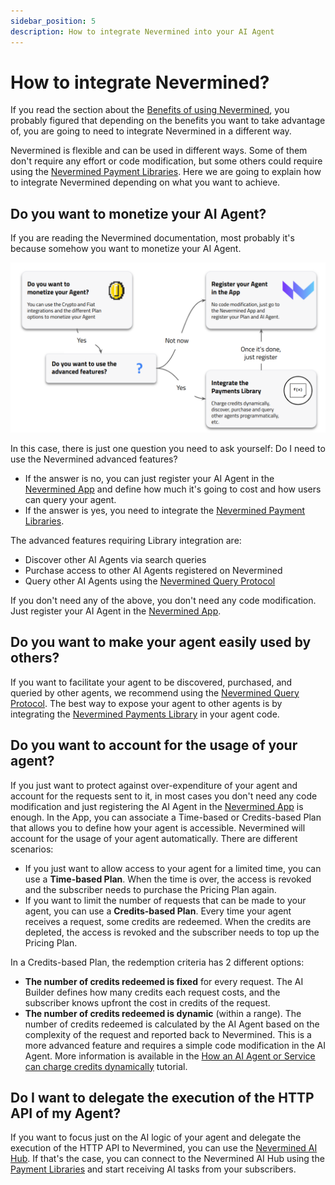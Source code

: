 ```yaml
---
sidebar_position: 5
description: How to integrate Nevermined into your AI Agent
---
```


# How to integrate Nevermined?

If you read the section about the [Benefits of using Nevermined](benefits), you probably figured that depending on the benefits you want to take advantage of, you are going to need to integrate Nevermined in a different way.

Nevermined is flexible and can be used in different ways. Some of them don't require any effort or code modification, but some others could require using the [Nevermined Payment Libraries](../libraries/). Here we are going to explain how to integrate Nevermined depending on what you want to achieve.

## Do you want to monetize your AI Agent?

If you are reading the Nevermined documentation, most probably it's because somehow you want to monetize your AI Agent. 

<p align="center"><img src="/images/architecture/integration_monetization.png" width="600"/></p>

In this case, there is just one question you need to ask yourself: Do I need to use the Nevermined advanced features? 

- If the answer is no, you can just register your AI Agent in the [Nevermined App](https://nevermined.app/) and define how much it's going to cost and how users can query your agent.
- If the answer is yes, you need to integrate the [Nevermined Payment Libraries](../libraries/).

The advanced features requiring Library integration are:

* Discover other AI Agents via search queries
* Purchase access to other AI Agents registered on Nevermined
* Query other AI Agents using the [Nevermined Query Protocol](https://docs.nevermined.io/docs/protocol)

If you don't need any of the above, you don't need any code modification. Just register your AI Agent in the [Nevermined App](https://nevermined.app/).

## Do you want to make your agent easily used by others?

If you want to facilitate your agent to be discovered, purchased, and queried by other agents, we recommend using the [Nevermined Query Protocol](https://docs.nevermined.io/docs/protocol). The best way to expose your agent to other agents is by integrating the [Nevermined Payments Library](../libraries/) in your agent code.

## Do you want to account for the usage of your agent?

If you just want to protect against over-expenditure of your agent and account for the requests sent to it, in most cases you don't need any code modification and just registering the AI Agent in the [Nevermined App](https://nevermined.app/) is enough. In the App, you can associate a Time-based or Credits-based Plan that allows you to define how your agent is accessible. Nevermined will account for the usage of your agent automatically. There are different scenarios:

* If you just want to allow access to your agent for a limited time, you can use a **Time-based Plan**. When the time is over, the access is revoked and the subscriber needs to purchase the Pricing Plan again.
* If you want to limit the number of requests that can be made to your agent, you can use a **Credits-based Plan**. Every time your agent receives a request, some credits are redeemed. When the credits are depleted, the access is revoked and the subscriber needs to top up the Pricing Plan.

In a Credits-based Plan, the redemption criteria has 2 different options:

- **The number of credits redeemed is fixed** for every request. The AI Builder defines how many credits each request costs, and the subscriber knows upfront the cost in credits of the request.
- **The number of credits redeemed is dynamic** (within a range). The number of credits redeemed is calculated by the AI Agent based on the complexity of the request and reported back to Nevermined. This is a more advanced feature and requires a simple code modification in the AI Agent. More information is available in the [How an AI Agent or Service can charge credits dynamically](../tutorials/advanced/dynamic-charge-credits) tutorial.

## Do I want to delegate the execution of the HTTP API of my Agent?

If you want to focus just on the AI logic of your agent and delegate the execution of the HTTP API to Nevermined, you can use the [Nevermined AI Hub](../environments/ai-hub). If that's the case, you can connect to the Nevermined AI Hub using the [Payment Libraries](../libraries/) and start receiving AI tasks from your subscribers.

